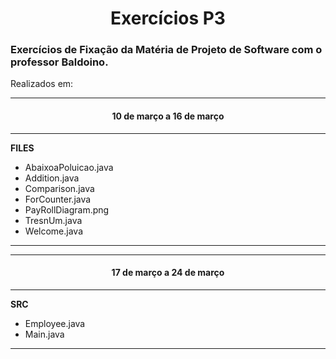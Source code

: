 <h1 align ="center"> Exercícios P3</h1>

<h3> Exercícios de Fixação da Matéria de Projeto de Software com o professor Baldoino. </h3>

Realizados em:

***
<h4 align="center"> 10 de março a 16 de março </h4>

***

**FILES**

- AbaixoaPoluicao.java
- Addition.java
- Comparison.java
- ForCounter.java
- PayRollDiagram.png
- TresnUm.java
- Welcome.java

***

***
<h4 align="center"> 17 de março a 24 de março </h4>

***

**SRC**

- Employee.java
- Main.java

***
